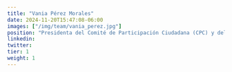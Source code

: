 ```yaml
---
title: "Vania Pérez Morales"
date: 2024-11-20T15:47:08-06:00
images: ["/img/team/vania_perez.jpg"]
position: "Presidenta del Comité de Participación Ciudadana (CPC) y del Comité Coordinador del Sistema Nacional Anticorrupción (SNA)."
linkedin: 
twitter: 
tier: 1
weight: 1
---
```



